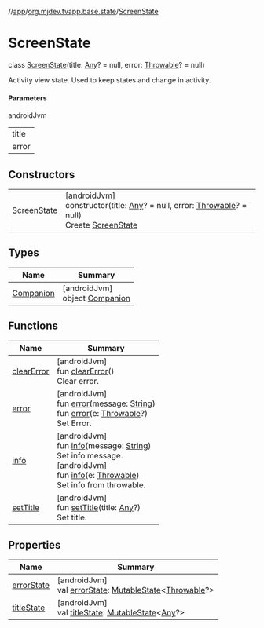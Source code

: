 //[app](../../../index.md)/[org.mjdev.tvapp.base.state](../index.md)/[ScreenState](index.md)

# ScreenState

class [ScreenState](index.md)(title: [Any](https://kotlinlang.org/api/latest/jvm/stdlib/kotlin/-any/index.html)? = null, error: [Throwable](https://kotlinlang.org/api/latest/jvm/stdlib/kotlin/-throwable/index.html)? = null)

Activity view state. Used to keep states and change in activity.

#### Parameters

androidJvm

| |
|---|
| title |
| error |

## Constructors

| | |
|---|---|
| [ScreenState](-screen-state.md) | [androidJvm]<br>constructor(title: [Any](https://kotlinlang.org/api/latest/jvm/stdlib/kotlin/-any/index.html)? = null, error: [Throwable](https://kotlinlang.org/api/latest/jvm/stdlib/kotlin/-throwable/index.html)? = null)<br>Create [ScreenState](index.md) |

## Types

| Name | Summary |
|---|---|
| [Companion](-companion/index.md) | [androidJvm]<br>object [Companion](-companion/index.md) |

## Functions

| Name | Summary |
|---|---|
| [clearError](clear-error.md) | [androidJvm]<br>fun [clearError](clear-error.md)()<br>Clear error. |
| [error](error.md) | [androidJvm]<br>fun [error](error.md)(message: [String](https://kotlinlang.org/api/latest/jvm/stdlib/kotlin/-string/index.html))<br>fun [error](error.md)(e: [Throwable](https://kotlinlang.org/api/latest/jvm/stdlib/kotlin/-throwable/index.html)?)<br>Set Error. |
| [info](info.md) | [androidJvm]<br>fun [info](info.md)(message: [String](https://kotlinlang.org/api/latest/jvm/stdlib/kotlin/-string/index.html))<br>Set info message.<br>[androidJvm]<br>fun [info](info.md)(e: [Throwable](https://kotlinlang.org/api/latest/jvm/stdlib/kotlin/-throwable/index.html))<br>Set info from throwable. |
| [setTitle](set-title.md) | [androidJvm]<br>fun [setTitle](set-title.md)(title: [Any](https://kotlinlang.org/api/latest/jvm/stdlib/kotlin/-any/index.html)?)<br>Set title. |

## Properties

| Name | Summary |
|---|---|
| [errorState](error-state.md) | [androidJvm]<br>val [errorState](error-state.md): [MutableState](https://developer.android.com/reference/kotlin/androidx/compose/runtime/MutableState.html)&lt;[Throwable](https://kotlinlang.org/api/latest/jvm/stdlib/kotlin/-throwable/index.html)?&gt; |
| [titleState](title-state.md) | [androidJvm]<br>val [titleState](title-state.md): [MutableState](https://developer.android.com/reference/kotlin/androidx/compose/runtime/MutableState.html)&lt;[Any](https://kotlinlang.org/api/latest/jvm/stdlib/kotlin/-any/index.html)?&gt; |
